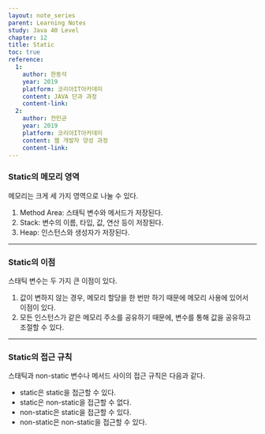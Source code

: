 ```yaml
---
layout: note_series
parent: Learning Notes
study: Java 40 Level
chapter: 12
title: Static
toc: true
reference:
  1:
    author: 한동석
    year: 2019
    platform: 코리아IT아카데미
    content: JAVA 단과 과정
    content-link:
  2:
    author: 전민균
    year: 2019
    platform: 코리아IT아카데미
    content: 웹 개발자 양성 과정
    content-link: 
---
```


### Static의 메모리 영역

메모리는 크게 세 가지 영역으로 나눌 수 있다.
1. Method Area: 스태틱 변수와 메서드가 저장된다.
2. Stack: 변수의 이름, 타입, 값, 연산 등이 저장된다.
3. Heap: 인스턴스와 생성자가 저장된다.

---

### Static의 이점

스태틱 변수는 두 가지 큰 이점이 있다.
1. 값이 변하지 않는 경우, 메모리 할당을 한 번만 하기 때문에 메모리 사용에 있어서 이점이 있다.
2. 모든 인스턴스가 같은 메모리 주소를 공유하기 때문에, 변수를 통해 값을 공유하고 조절할 수 있다.

---

### Static의 접근 규칙

스태틱과 non-static 변수나 메서드 사이의 접근 규칙은 다음과 같다.
- static은 static을 접근할 수 있다.
- static은 non-static을 접근할 수 없다.
- non-static은 static을 접근할 수 있다.
- non-static은 non-static을 접근할 수 있다.
